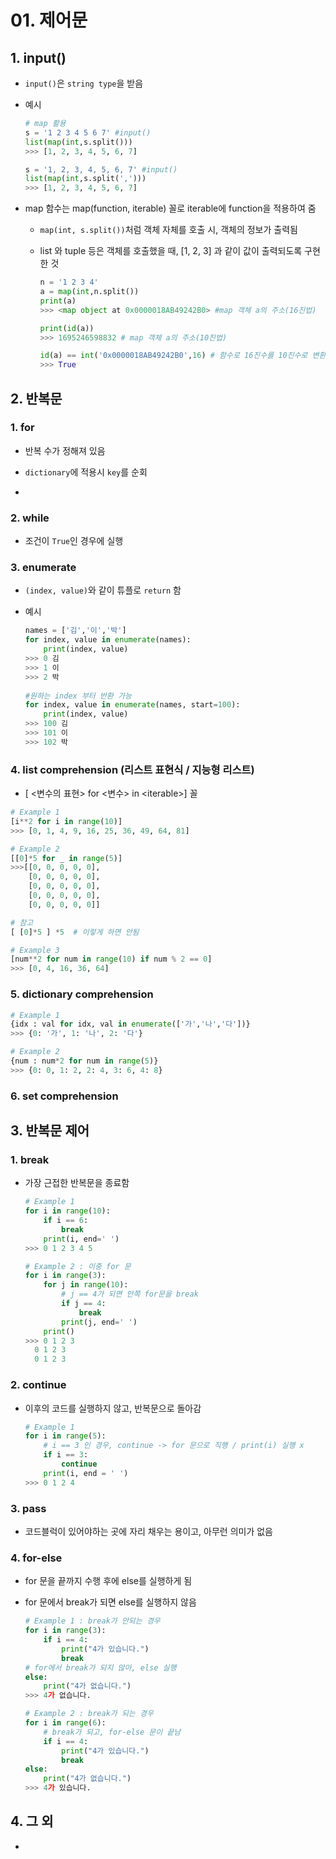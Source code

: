 # 01. 제어문

## 1. input()

+ ```input()```은 ```string type```을 받음

+ 예시

  ```python
  # map 활용
  s = '1 2 3 4 5 6 7' #input()
  list(map(int,s.split()))
  >>> [1, 2, 3, 4, 5, 6, 7]
  
  s = '1, 2, 3, 4, 5, 6, 7' #input()
  list(map(int,s.split(',')))
  >>> [1, 2, 3, 4, 5, 6, 7]
  ```

+ map 함수는 map(function, iterable) 꼴로 iterable에 function을 적용하여 줌

  + ```map(int, s.split())```처럼 객체 자체를 호출 시, 객체의 정보가 출력됨

  + list 와 tuple 등은 객체를 호출했을 때, [1, 2, 3] 과 같이 값이 출력되도록 구현한 것

    ```python
    n = '1 2 3 4'
    a = map(int,n.split())
    print(a)
    >>> <map object at 0x0000018AB49242B0> #map 객체 a의 주소(16진법)
    
    print(id(a))
    >>> 1695246598832 # map 객체 a의 주소(10진법)
    
    id(a) == int('0x0000018AB49242B0',16) # 함수로 16진수를 10진수로 변환
    >>> True
    ```
    
    
    
    

## 2. 반복문

### 1. for

+ 반복 수가 정해져 있음

+ ```dictionary```에 적용시 ```key```를 순회
+  

### 2. while

+ 조건이 ```True```인 경우에 실행

  

### 3. enumerate

+ ```(index, value)```와 같이 튜플로 ```return``` 함

+ 예시

  ```python
  names = ['김','이','박']
  for index, value in enumerate(names):
      print(index, value)
  >>> 0 김
  >>> 1 이
  >>> 2 박
      
  #원하는 index 부터 반환 가능
  for index, value in enumerate(names, start=100):
      print(index, value)
  >>> 100 김
  >>> 101 이
  >>> 102 박
  ```

  

### 4. list comprehension (리스트 표현식 / 지능형 리스트)

+ [ <변수의 표현> for <변수> in \<iterable>]  꼴

```python
# Example 1
[i**2 for i in range(10)]
>>> [0, 1, 4, 9, 16, 25, 36, 49, 64, 81]

# Example 2 
[[0]*5 for _ in range(5)]
>>>[[0, 0, 0, 0, 0],
    [0, 0, 0, 0, 0],
    [0, 0, 0, 0, 0],
    [0, 0, 0, 0, 0],
    [0, 0, 0, 0, 0]]

# 참고
[ [0]*5 ] *5  # 이렇게 하면 안됨

# Example 3
[num**2 for num in range(10) if num % 2 == 0]
>>> [0, 4, 16, 36, 64]
```



### 5. dictionary comprehension

```python
# Example 1
{idx : val for idx, val in enumerate(['가','나','다'])}
>>> {0: '가', 1: '나', 2: '다'}

# Example 2
{num : num*2 for num in range(5)}
>>> {0: 0, 1: 2, 2: 4, 3: 6, 4: 8}
```



### 6. set comprehension





## 3. 반복문 제어

### 1. break

+ 가장 근접한 반복문을 종료함

  ```python
  # Example 1
  for i in range(10):
      if i == 6:
          break
      print(i, end=' ')
  >>> 0 1 2 3 4 5 
  
  # Example 2 : 이중 for 문
  for i in range(3):
      for j in range(10):
          # j == 4가 되면 안쪽 for문을 break
          if j == 4:
              break
          print(j, end=' ')
      print()
  >>> 0 1 2 3 
  	0 1 2 3 
  	0 1 2 3 
  ```

  

### 2. continue

+ 이후의 코드를 실행하지 않고, 반복문으로 돌아감

  ```python
  # Example 1
  for i in range(5):
      # i == 3 인 경우, continue -> for 문으로 직행 / print(i) 실행 x
      if i == 3:
          continue
      print(i, end = ' ')
  >>> 0 1 2 4
  ```

  

### 3. pass

+ 코드블럭이 있어야하는 곳에 자리 채우는 용이고, 아무런 의미가 없음





### 4. for-else

+ for 문을 끝까지 수행 후에 else를 실행하게 됨

+ for 문에서 break가 되면 else를 실행하지 않음

  ```python
  # Example 1 : break가 안되는 경우
  for i in range(3):
      if i == 4:
          print("4가 있습니다.")
          break
  # for에서 break가 되지 않아, else 실행
  else:
      print("4가 없습니다.")
  >>> 4가 없습니다.
  
  # Example 2 : break가 되는 경우
  for i in range(6):
      # break가 되고, for-else 문이 끝남
      if i == 4:
          print("4가 있습니다.")
          break
  else:
      print("4가 없습니다.")
  >>> 4가 있습니다.
  ```

  

## 4. 그 외

+ 

